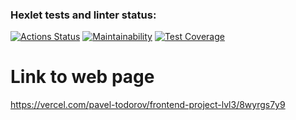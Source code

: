 ### Hexlet tests and linter status:
[![Actions Status](https://github.com/pavel-todorov/frontend-project-lvl3/workflows/hexlet-check/badge.svg)](https://github.com/pavel-todorov/frontend-project-lvl3/actions)
[![Maintainability](https://api.codeclimate.com/v1/badges/25cb7526dd82c3dfd389/maintainability)](https://codeclimate.com/github/pavel-todorov/frontend-project-lvl3/maintainability)
[![Test Coverage](https://api.codeclimate.com/v1/badges/25cb7526dd82c3dfd389/test_coverage)](https://codeclimate.com/github/pavel-todorov/frontend-project-lvl3/test_coverage)

# Link to web page
https://vercel.com/pavel-todorov/frontend-project-lvl3/8wyrgs7y9